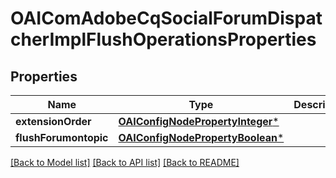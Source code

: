 # OAIComAdobeCqSocialForumDispatcherImplFlushOperationsProperties

## Properties
Name | Type | Description | Notes
------------ | ------------- | ------------- | -------------
**extensionOrder** | [**OAIConfigNodePropertyInteger***](OAIConfigNodePropertyInteger.md) |  | [optional] 
**flushForumontopic** | [**OAIConfigNodePropertyBoolean***](OAIConfigNodePropertyBoolean.md) |  | [optional] 

[[Back to Model list]](../README.md#documentation-for-models) [[Back to API list]](../README.md#documentation-for-api-endpoints) [[Back to README]](../README.md)


